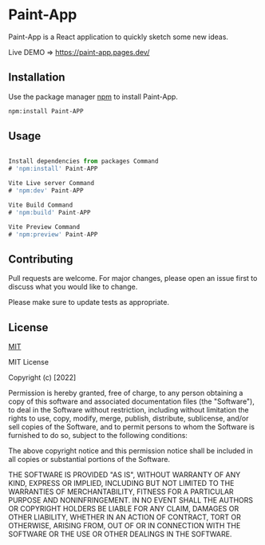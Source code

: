 # Paint-App

Paint-App is a React application to quickly sketch some new ideas.

Live DEMO => https://paint-app.pages.dev/

## Installation

Use the package manager [npm](https://pip.pypa.io/en/stable/) to install Paint-App.

```bash
npm:install Paint-APP
```

## Usage

```javascript

Install dependencies from packages Command
# 'npm:install' Paint-APP

Vite Live server Command
# 'npm:dev' Paint-APP

Vite Build Command
# 'npm:build' Paint-APP

Vite Preview Command
# 'npm:preview' Paint-APP

```

## Contributing
Pull requests are welcome. For major changes, please open an issue first to discuss what you would like to change.

Please make sure to update tests as appropriate.

## License
[MIT](https://choosealicense.com/licenses/mit/)

MIT License

Copyright (c) [2022]

Permission is hereby granted, free of charge, to any person obtaining a copy
of this software and associated documentation files (the "Software"), to deal
in the Software without restriction, including without limitation the rights
to use, copy, modify, merge, publish, distribute, sublicense, and/or sell
copies of the Software, and to permit persons to whom the Software is
furnished to do so, subject to the following conditions:

The above copyright notice and this permission notice shall be included in all
copies or substantial portions of the Software.

THE SOFTWARE IS PROVIDED "AS IS", WITHOUT WARRANTY OF ANY KIND, EXPRESS OR
IMPLIED, INCLUDING BUT NOT LIMITED TO THE WARRANTIES OF MERCHANTABILITY,
FITNESS FOR A PARTICULAR PURPOSE AND NONINFRINGEMENT. IN NO EVENT SHALL THE
AUTHORS OR COPYRIGHT HOLDERS BE LIABLE FOR ANY CLAIM, DAMAGES OR OTHER
LIABILITY, WHETHER IN AN ACTION OF CONTRACT, TORT OR OTHERWISE, ARISING FROM,
OUT OF OR IN CONNECTION WITH THE SOFTWARE OR THE USE OR OTHER DEALINGS IN THE
SOFTWARE.
